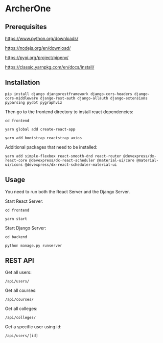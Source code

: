 # ArcherOne

## Prerequisites

https://www.python.org/downloads/

https://nodejs.org/en/download/

https://pypi.org/project/pipenv/

https://classic.yarnpkg.com/en/docs/install/

## Installation

`pip install django djangorestframework django-cors-headers django-cors-middleware django-rest-auth django-allauth django-extensions pyparsing pydot pygraphviz`

Then go to the frontend directory to install react dependencies:

`cd frontend`

`yarn global add create-react-app`

`yarn add bootstrap reactstrap axios`

Additional packages that need to be installed:

`yarn add simple-flexbox react-smooth-dnd react-router @devexpress/dx-react-core @devexpress/dx-react-scheduler @material-ui/core @material-ui/icons @devexpress/dx-react-scheduler-material-ui`

## Usage

You need to run both the React Server and the Django Server.

Start React Server:

`cd frontend`

`yarn start`

Start Django Server:

`cd backend`

`python manage.py runserver`

## REST API

Get all users:

`/api/users/`

Get all courses:

`/api/courses/`

Get all colleges:

`/api/colleges/`

Get a specific user using id:

`/api/users/[id]`
